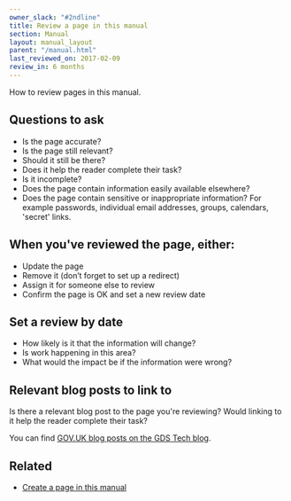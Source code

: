 ```yaml
---
owner_slack: "#2ndline"
title: Review a page in this manual
section: Manual
layout: manual_layout
parent: "/manual.html"
last_reviewed_on: 2017-02-09
review_in: 6 months
---
```


How to review pages in this manual.

## Questions to ask

- Is the page accurate?
- Is the page still relevant?
- Should it still be there?
- Does it help the reader complete their task?
- Is it incomplete?
- Does the page contain information easily available elsewhere?
- Does the page contain sensitive or inappropriate information? For example passwords, individual email addresses, groups, calendars, 'secret' links.

## When you've reviewed the page, either:

- Update the page
- Remove it (don’t forget to set up a redirect)
- Assign it for someone else to review
- Confirm the page is OK and set a new review date

## Set a review by date

- How likely is it that the information will change?
- Is work happening in this area?
- What would the impact be if the information were wrong?

## Relevant blog posts to link to

Is there a relevant blog post to the page you're reviewing? Would linking to it help the reader complete their task?

You can find [GOV.UK blog posts on the  GDS Tech blog](https://gdstechnology.blog.gov.uk/category/gov-uk/).

## Related

- [Create a page in this manual](/manual/create-page.html)
